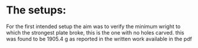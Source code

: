 # The setups:
For the first intended setup the aim was to verify the minimum wright to which the strongest plate broke, this is the one with no holes carved. this was found to be 1905.4 g as reported in the written work available in the pdf

